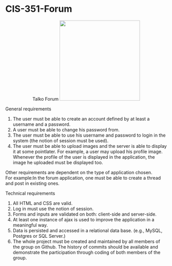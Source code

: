 # CIS-351-Forum

<p align="center">
  Talko Forum
  <img width="250" height="250" src="https://i.ibb.co/mtdWQHp/Group-24-transparent.png">
</p>

General requirements <br>
1. The user must be able to create an account defined by at least a username and a password. <br>
2. A user must be able to change his password from. <br>
3. The user must be able to use his username and password to login in the system (the notion of session must be used). <br>
4. The user must be able to upload images and the server is able to display it at some pointlater. For example, a user may upload his profile image. Whenever the profile of the user is displayed in the application, the image he uploaded must be displayed too.

Other requirements are dependent on the type of application chosen. <br>
For example:In the forum application, one must be able to create a thread and post in existing ones.

Technical requirements <br>
1. All HTML and CSS are valid. <br>
2. Log in must use the notion of session. <br>
3. Forms and inputs are validated on both: client-side and server-side. <br>
4. At least one instance of ajax is used to improve the application in a meaningful way. <br>
5. Data is persisted and accessed in a relational data base. (e.g., MySQL, Postgres or SQL Server.) <br>
6. The whole project must be created and maintained by all members of the group on Github. The history of commits should be available and demonstrate the participation through coding of both members of the group. <br>
